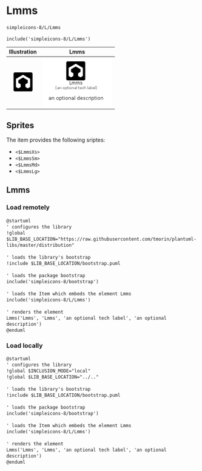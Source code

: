 # Lmms


```text
simpleicons-8/L/Lmms
```

```text
include('simpleicons-8/L/Lmms')
```



| Illustration | Lmms |
| :---: | :---: |
| ![illustration for Illustration](../../simpleicons-8/L/Lmms.png) | ![illustration for Lmms](../../simpleicons-8/L/Lmms.Local.png) |



## Sprites
The item provides the following sriptes:

- `<$LmmsXs>`
- `<$LmmsSm>`
- `<$LmmsMd>`
- `<$LmmsLg>`





## Lmms

### Load remotely
```plantuml
@startuml
' configures the library
!global $LIB_BASE_LOCATION="https://raw.githubusercontent.com/tmorin/plantuml-libs/master/distribution"

' loads the library's bootstrap
!include $LIB_BASE_LOCATION/bootstrap.puml

' loads the package bootstrap
include('simpleicons-8/bootstrap')

' loads the Item which embeds the element Lmms
include('simpleicons-8/L/Lmms')

' renders the element
Lmms('Lmms', 'Lmms', 'an optional tech label', 'an optional description')
@enduml
```

### Load locally
```plantuml
@startuml
' configures the library
!global $INCLUSION_MODE="local"
!global $LIB_BASE_LOCATION="../.."

' loads the library's bootstrap
!include $LIB_BASE_LOCATION/bootstrap.puml

' loads the package bootstrap
include('simpleicons-8/bootstrap')

' loads the Item which embeds the element Lmms
include('simpleicons-8/L/Lmms')

' renders the element
Lmms('Lmms', 'Lmms', 'an optional tech label', 'an optional description')
@enduml
```

